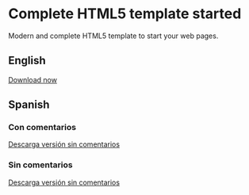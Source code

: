 # Complete HTML5 template started

Modern and complete HTML5 template to start your web pages.

## English

<a download target="_blank" href="https://raw.githubusercontent.com/tanrax/complete-HTML5-template-started/master/complete-html5-template-started.html">Download now</a>


## Spanish

### Con comentarios

<a download target="_blank" href="https://raw.githubusercontent.com/tanrax/complete-HTML5-template-started/master/spanish/complete-html5-template-started-with-comments.html">Descarga versión sin comentarios</a>

### Sin comentarios

<a download target="_blank" href="https://raw.githubusercontent.com/tanrax/complete-HTML5-template-started/master/spanish/complete-html5-template-started-without-comments.html">Descarga versión sin comentarios</a>
